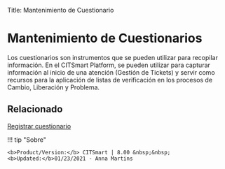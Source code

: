 Title: Mantenimiento de Cuestionario

# Mantenimiento de Cuestionarios

Los cuestionarios son instrumentos que se pueden utilizar para recopilar información. En el CITSmart Platform, se pueden utilizar para capturar información al inicio de una atención (Gestión de Tickets) y servir como recursos para la aplicación de listas de verificación en los procesos de Cambio, Liberación y Problema.

## Relacionado

[Registrar cuestionario][1]

[1]:/es-es/citsmart-platform-9/platform-administration/questionnaires/questionaires-management/register-questionnaire.html


!!! tip "Sobre"

    <b>Product/Version:</b> CITSmart | 8.00 &nbsp;&nbsp;
    <b>Updated:</b>01/23/2021 - Anna Martins  
	

	
